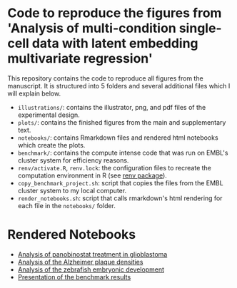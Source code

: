 # Code to reproduce the figures from 'Analysis of multi-condition single-cell data with latent embedding multivariate regression'

This repository contains the code to reproduce all figures from the manuscript. 
It is structured into 5 folders and several additional files which I will explain below.

- `illustrations/`: contains the illustrator, png, and pdf files of the experimental design.
- `plots/`: contains the finished figures from the main and supplementary text.
- `notebooks/`: contains Rmarkdown files and rendered html notebooks which create the plots.
- `benchmark/`: contains the compute intense code that was run on EMBL's cluster system for efficiency reasons.
- `renv/activate.R`, `renv.lock`: the configuration files to recreate the computation environment in R (see [renv package](https://rstudio.github.io/renv/)).
- `copy_benchmark_project.sh`: script that copies the files from the EMBL cluster system to my local computer.
- `render_notebooks.sh`: script that calls rmarkdown's html rendering for each file in the `notebooks/` folder.

# Rendered Notebooks

- [Analysis of panobinostat treatment in glioblastoma](https://htmlpreview.github.io/?https://github.com/const-ae/lemur-Paper/blob/master/notebooks/glioblastoma_analysis.html)
- [Analysis of the Alzheimer plaque densities](https://htmlpreview.github.io/?https://github.com/const-ae/lemur-Paper/blob/master/notebooks/alzheimer_plaques_analysis.html)
- [Analysis of the zebrafish embryonic development]([https://github.com/const-ae/lemur-Paper/blob/master/notebooks/zebrafish_analysis.html](https://htmlpreview.github.io/?https://github.com/const-ae/lemur-Paper/blob/master/notebooks/zebrafish_analysis.html))
- [Presentation of the benchmark results](https://htmlpreview.github.io/?https://github.com/const-ae/lemur-Paper/blob/master/notebooks/benchmark_results.html)
